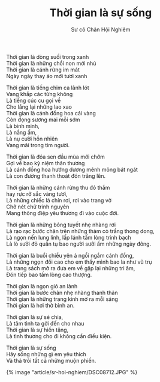 ﻿---
title: Thời gian là sự sống
author: Sư cô Chân Hội Nghiêm
---

<div class="verse"><p>Thời gian là dòng suối trong xanh<br/>
Thời gian là những chồi non mới nhú<br/>
Thời gian là cánh rừng im mát<br/>
Ngày ngày thay áo mới tươi xanh</p>

<p>Thời gian là tiếng chim ca lảnh lót<br/>
Vang khắp các từng không<br/>
Là tiếng cúc cu gọi về<br/>
Cho lắng lại những lao xao<br/>
Thời gian là cánh đồng hoa cải vàng<br/>
Còn đọng sương mai mỗi sớm<br/>
Là bình minh,<br/>
Là nắng ấm,<br/>
Là nụ cười hồn nhiên<br/>
Vang mãi trong tim người.</p>

<p>Thời gian là đóa sen đầu mùa mới chớm<br/>
Gợi về bao kỷ niệm thân thương<br/>
Là cánh đồng hoa hướng dương mênh mông bát ngát<br/>
Là con đường thanh thoát đón trăng lên.</p>

<p>Thời gian là những cánh rừng thu đỏ thắm<br/>
hay rực rỡ sắc vàng tươi,<br/>
Là những chiếc lá chín rơi, rơi vào trang vở<br/>
Chở nét chữ trinh nguyên<br/>
Mang thông điệp yêu thương đi vào cuộc đời.</p></div>

<!-- <div class="page-break"></div> -->

<div class="verse" id="poem-hoi-nghiem-col2"><p>Thời gian là những bông tuyết nhẹ nhàng rơi<br/>
Là rạo rạc bước chân trên những thảm cỏ trắng thong dong,<br/>
Là ngọn nến lung linh, lấp lánh tấm lòng trinh bạch<br/>
Là lò sưởi đỏ quần tụ bao người sưởi ấm những ngày đông.</p>

<p>Thời gian là buổi chiều yên ả ngồi ngắm cánh đồng,<br/>
Là những ngọn đồi cao cho em thấy mình bao la như vũ trụ<br/>
Là trang sách mở ra đưa em về gặp lại những tri âm,<br/>
Đón tiếp bao tấm lòng cao thượng.</p>

<p>Thời gian là ngọn gió an lành<br/>
Thời gian là bước chân nhẹ nhàng thanh thản<br/>
Thời gian là những trang kinh mở ra mỗi sáng<br/>
Thời gian là hơi thở bình an.</p>

<p>Thời gian là sự sẻ chia,<br/>
Là tâm tình ta gởi đến cho nhau<br/>
Thời gian là sự hiến tặng,<br/>
Là tình thương cho đi không cần điều kiện.</p>

<p>Thời gian là sự sống<br/>
Hãy sống những gì em yêu thích<br/>
Và thả trôi tất cả những muộn phiền.</p></div>

<div class="article-end"></div>

{% image "article/sr-hoi-nghiem/DSC08712.JPG" %}
